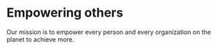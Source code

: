 # ​​​​​​​​​​​​​​​​​​​​​​​​​​​​​​​​​Empowering others​​

Our mission is to empower every person and every organization on the planet to achieve more.